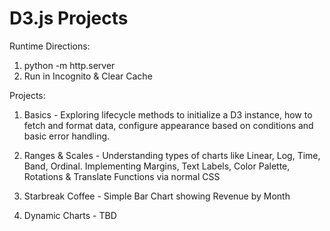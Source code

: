 # D3.js Projects

Runtime Directions:
1. python -m http.server
2. Run in Incognito & Clear Cache

Projects:
1. Basics - Exploring lifecycle methods to initialize a D3 instance, how to fetch and format data, configure appearance based on conditions and basic error handling.

2. Ranges & Scales - Understanding types of charts like Linear, Log, Time, Band, Ordinal. Implementing Margins, Text Labels, Color Palette, Rotations & Translate Functions via normal CSS

3. Starbreak Coffee - Simple Bar Chart showing Revenue by Month

4. Dynamic Charts - TBD
